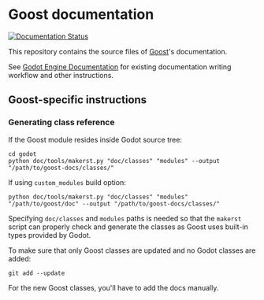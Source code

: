 # Goost documentation

[![Documentation Status](https://readthedocs.org/projects/goost/badge/?version=gd3)](https://goost.readthedocs.io/en/latest/?badge=gd3)

This repository contains the source files of
[Goost](https://github.com/goostengine/goost)'s documentation.

See [Godot Engine Documentation](https://github.com/godotengine/godot-docs)
for existing documentation writing workflow and other instructions.

## Goost-specific instructions

### Generating class reference

If the Goost module resides inside Godot source tree:

```
cd godot
python doc/tools/makerst.py "doc/classes" "modules" --output "/path/to/goost-docs/classes/"
```

If using `custom_modules` build option:

```
python doc/tools/makerst.py "doc/classes" "modules" "/path/to/goost/doc" --output "/path/to/goost-docs/classes/"
```

Specifying `doc/classes` and `modules` paths is needed so that the `makerst`
script can properly check and generate the classes as Goost uses built-in types
provided by Godot.

To make sure that only Goost classes are updated and no Godot classes are added:

```
git add --update
```

For the new Goost classes, you'll have to add the docs manually.
